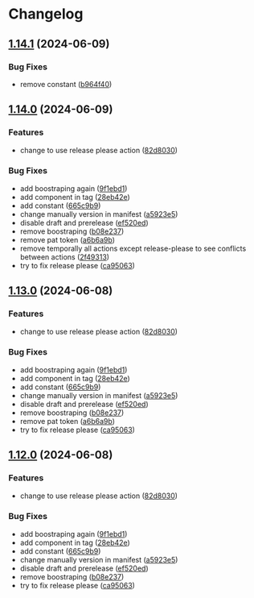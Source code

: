 # Changelog

## [1.14.1](https://github.com/AlbertHernandez/typescript-library-template/compare/v1.14.0...v1.14.1) (2024-06-09)


### Bug Fixes

* remove constant ([b964f40](https://github.com/AlbertHernandez/typescript-library-template/commit/b964f405cdfb76144a188ef74c165c77ce34e970))

## [1.14.0](https://github.com/AlbertHernandez/typescript-library-template/compare/v1.13.0...v1.14.0) (2024-06-09)


### Features

* change to use release please action ([82d8030](https://github.com/AlbertHernandez/typescript-library-template/commit/82d803063d55773c07707332aee332f852825611))


### Bug Fixes

* add boostraping again ([9f1ebd1](https://github.com/AlbertHernandez/typescript-library-template/commit/9f1ebd1271ada85c833c993c2a7cb496a4dc7c02))
* add component in tag ([28eb42e](https://github.com/AlbertHernandez/typescript-library-template/commit/28eb42ee2c9e4cc04e24659b5513441c0067bedf))
* add constant ([665c9b9](https://github.com/AlbertHernandez/typescript-library-template/commit/665c9b9f10cf8002ea81a30705cd5566b438c282))
* change manually version in manifest ([a5923e5](https://github.com/AlbertHernandez/typescript-library-template/commit/a5923e5668d17de7a2a1b8ebd95d54597f112f62))
* disable draft and prerelease ([ef520ed](https://github.com/AlbertHernandez/typescript-library-template/commit/ef520ed42e16c587e1e801517db3884fc07e51e9))
* remove boostraping ([b08e237](https://github.com/AlbertHernandez/typescript-library-template/commit/b08e237c2c9756bb136acfce080ccce433abdb3e))
* remove pat token ([a6b6a9b](https://github.com/AlbertHernandez/typescript-library-template/commit/a6b6a9b08e0fd27b9b833d5d84d5ef58a93d5863))
* remove temporally all actions except release-please to see conflicts between actions ([2f49313](https://github.com/AlbertHernandez/typescript-library-template/commit/2f4931309bc257f540ef3231e95637f22e6fd558))
* try to fix release please ([ca95063](https://github.com/AlbertHernandez/typescript-library-template/commit/ca95063181fe10d91bba35bc3515329fb7442b35))

## [1.13.0](https://github.com/AlbertHernandez/typescript-library-template/compare/v1.12.0...v1.13.0) (2024-06-08)


### Features

* change to use release please action ([82d8030](https://github.com/AlbertHernandez/typescript-library-template/commit/82d803063d55773c07707332aee332f852825611))


### Bug Fixes

* add boostraping again ([9f1ebd1](https://github.com/AlbertHernandez/typescript-library-template/commit/9f1ebd1271ada85c833c993c2a7cb496a4dc7c02))
* add component in tag ([28eb42e](https://github.com/AlbertHernandez/typescript-library-template/commit/28eb42ee2c9e4cc04e24659b5513441c0067bedf))
* add constant ([665c9b9](https://github.com/AlbertHernandez/typescript-library-template/commit/665c9b9f10cf8002ea81a30705cd5566b438c282))
* change manually version in manifest ([a5923e5](https://github.com/AlbertHernandez/typescript-library-template/commit/a5923e5668d17de7a2a1b8ebd95d54597f112f62))
* disable draft and prerelease ([ef520ed](https://github.com/AlbertHernandez/typescript-library-template/commit/ef520ed42e16c587e1e801517db3884fc07e51e9))
* remove boostraping ([b08e237](https://github.com/AlbertHernandez/typescript-library-template/commit/b08e237c2c9756bb136acfce080ccce433abdb3e))
* remove pat token ([a6b6a9b](https://github.com/AlbertHernandez/typescript-library-template/commit/a6b6a9b08e0fd27b9b833d5d84d5ef58a93d5863))
* try to fix release please ([ca95063](https://github.com/AlbertHernandez/typescript-library-template/commit/ca95063181fe10d91bba35bc3515329fb7442b35))

## [1.12.0](https://github.com/AlbertHernandez/typescript-library-template/compare/v1.11.1...v1.12.0) (2024-06-08)


### Features

* change to use release please action ([82d8030](https://github.com/AlbertHernandez/typescript-library-template/commit/82d803063d55773c07707332aee332f852825611))


### Bug Fixes

* add boostraping again ([9f1ebd1](https://github.com/AlbertHernandez/typescript-library-template/commit/9f1ebd1271ada85c833c993c2a7cb496a4dc7c02))
* add component in tag ([28eb42e](https://github.com/AlbertHernandez/typescript-library-template/commit/28eb42ee2c9e4cc04e24659b5513441c0067bedf))
* add constant ([665c9b9](https://github.com/AlbertHernandez/typescript-library-template/commit/665c9b9f10cf8002ea81a30705cd5566b438c282))
* change manually version in manifest ([a5923e5](https://github.com/AlbertHernandez/typescript-library-template/commit/a5923e5668d17de7a2a1b8ebd95d54597f112f62))
* disable draft and prerelease ([ef520ed](https://github.com/AlbertHernandez/typescript-library-template/commit/ef520ed42e16c587e1e801517db3884fc07e51e9))
* remove boostraping ([b08e237](https://github.com/AlbertHernandez/typescript-library-template/commit/b08e237c2c9756bb136acfce080ccce433abdb3e))
* try to fix release please ([ca95063](https://github.com/AlbertHernandez/typescript-library-template/commit/ca95063181fe10d91bba35bc3515329fb7442b35))

